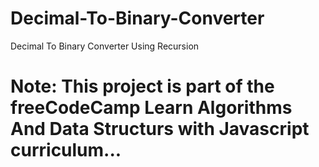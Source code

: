 # Decimal-To-Binary-Converter
Decimal To Binary Converter Using Recursion
<br>

# Note: This project is part of the freeCodeCamp Learn Algorithms And Data Structurs with Javascript curriculum...
